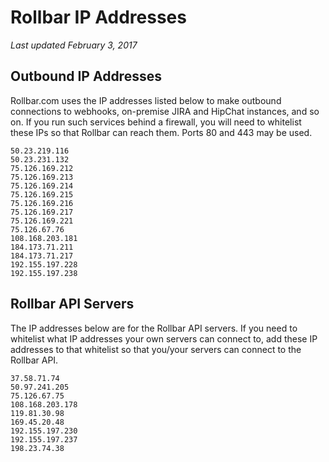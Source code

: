 # Rollbar IP Addresses

_Last updated February 3, 2017_

## Outbound IP Addresses 
Rollbar.com uses the IP addresses listed below to make outbound connections to webhooks, on-premise JIRA and HipChat instances, and so on. If you run such services behind a firewall, you will need to whitelist these IPs so that Rollbar can reach them. Ports 80 and 443 may be used.
```
50.23.219.116
50.23.231.132
75.126.169.212
75.126.169.213
75.126.169.214
75.126.169.215
75.126.169.216
75.126.169.217
75.126.169.221
75.126.67.76
108.168.203.181
184.173.71.211
184.173.71.217
192.155.197.228
192.155.197.238
```
## Rollbar API Servers
The IP addresses below are for the Rollbar API servers. If you need to whitelist what IP addresses your own servers can connect to, add these IP addresses to that whitelist so that you/your servers can connect to the Rollbar API.
```
37.58.71.74
50.97.241.205
75.126.67.75
108.168.203.178
119.81.30.98
169.45.20.48
192.155.197.230
192.155.197.237
198.23.74.38
```
